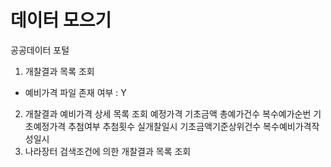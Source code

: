 # 데이터 모으기
공공데이터 포털

1. 개찰결과 목록 조회
* 예비가격 파일 존재 여부 : Y
2. 개찰결과 예비가격 상세 목록 조회
예정가격
기초금액
총예가건수
복수예가순번
기초예정가격
추첨여부
추첨횟수
실개찰일시
기초금액기준상위건수
복수예비가격작성일시
3. 나라장터 검색조건에 의한 개찰결과 목록 조회